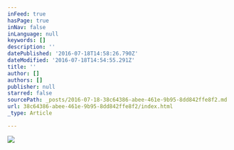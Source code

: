 ```yaml
---
inFeed: true
hasPage: true
inNav: false
inLanguage: null
keywords: []
description: ''
datePublished: '2016-07-18T14:58:26.790Z'
dateModified: '2016-07-18T14:54:55.291Z'
title: ''
author: []
authors: []
publisher: null
starred: false
sourcePath: _posts/2016-07-18-38c64386-abee-461e-9b95-8dd842ffe8f2.md
url: 38c64386-abee-461e-9b95-8dd842ffe8f2/index.html
_type: Article

---
```

![](https://the-grid-user-content.s3-us-west-2.amazonaws.com/f7481815-6b0f-4096-aef5-751ee23b4b6a.jpg)